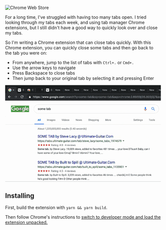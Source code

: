 ![Chrome Web Store](https://img.shields.io/chrome-web-store/v/aglmjcobpaikhghnfnioeipbddcgpmad.svg?label=Chrome%20Web%20Store&style=flat-square)

For a long time, I've struggled with having too many tabs open. I tried looking through my tabs each week, and using tab manager Chrome extensions, but I still didn't have a good way to quickly look over and close my tabs.

So I'm writing a Chrome extension that can close tabs quickly. With this Chrome extension, you can quickly close some tabs and then go back to the tab you were on:

- From anywhere, jump to the list of tabs with `Ctrl+.` or `Cmd+.`
- Use the arrow keys to navigate
- Press Backspace to close tabs
- Then jump back to your original tab by selecting it and pressing Enter

![Demo](demo.gif)

## Installing

First, build the extension with `yarn && yarn build`.

Then follow Chrome's instructions to [switch to developer mode and load the extension unpacked.](https://developer.chrome.com/extensions/getstarted#manifest)
